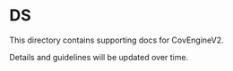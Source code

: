 # DS

This directory contains supporting docs for CovEngineV2.

Details and guidelines will be updated over time. 